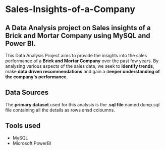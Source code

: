 # Sales-Insights-of-a-Company
## A Data Analysis project on Sales insights of a Brick and Mortar Company using MySQL and Power BI.
This Data Analysis Project aims to provide the insights into the sales performance of a **Brick and Mortar Company** over the past few years.
By analysing various aspects of the sales data, we seek to **identify trends**, make **data driven recommendations** and gain a d**eeper understanding of the company's performance**.

## Data Sources
The **primary dataset** used for this analysis is the .**sql file** named dump.sql file containing all the details as rows ansd coloumns.

## Tools used 
- MySQL
- Microsoft PowerBI
